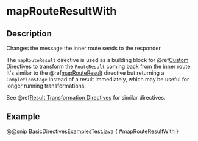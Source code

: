 # mapRouteResultWith

## Description

Changes the message the inner route sends to the responder.

The `mapRouteResult` directive is used as a building block for @ref[Custom Directives](../custom-directives.md) to transform the
`RouteResult` coming back from the inner route. It's similar to the @ref[mapRouteResult](mapRouteResult.md) directive but
returning a `CompletionStage` instead of a result immediately, which may be useful for longer running transformations.

See @ref[Result Transformation Directives](index.md#result-transformation-directives-java) for similar directives.

## Example

@@snip [BasicDirectivesExamplesTest.java](../../../../../../../test/java/docs/http/javadsl/server/directives/BasicDirectivesExamplesTest.java) { #mapRouteResultWith }
